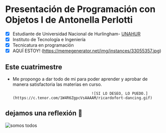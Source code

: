 # Presentación de Programación con Objetos I de Antonella Perlotti
- [x] Estudiante de Universidad Nacional de Hurlingham- [UNAHUR](https://unahur.edu.ar)
- [x] Instituto de Tecnología e Ingeniería 
- [x] Tecnicatura en programación
- [x] AQUÍ ESTOY! (https://memegenerator.net/img/instances/33055357.jpg)

## Este cuatrimestre 
* Me propongo a dar todo de mi para poder aprender y aprobar de manera satisfactoria las materias en curso.
                                         
                                         ![SI LO DESEO, LO PUEDO.](https://c.tenor.com/1W4R6ZgpcVsAAAAM/ricardofort-dancing.gif)

## dejamos una reflexión 🤪
![somos todos](https://encrypted-tbn0.gstatic.com/images?q=tbn:ANd9GcQ9gcrA_BmfUcLZ3zkLdt5y55BkDSXBwSbhmg&usqp=CAU)

